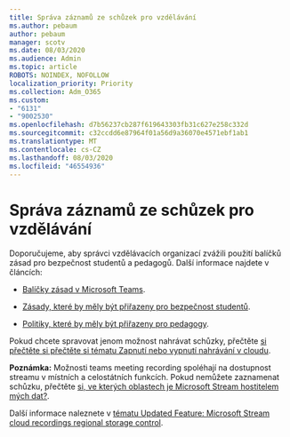 ```yaml
---
title: Správa záznamů ze schůzek pro vzdělávání
ms.author: pebaum
author: pebaum
manager: scotv
ms.date: 08/03/2020
ms.audience: Admin
ms.topic: article
ROBOTS: NOINDEX, NOFOLLOW
localization_priority: Priority
ms.collection: Adm_O365
ms.custom:
- "6131"
- "9002530"
ms.openlocfilehash: d7b56237cb287f619643303fb31c627e258c332d
ms.sourcegitcommit: c32ccdd6e87964f01a56d9a36070e4571ebf1ab1
ms.translationtype: MT
ms.contentlocale: cs-CZ
ms.lasthandoff: 08/03/2020
ms.locfileid: "46554936"
---
```

# <a name="manage-meeting-recordings-for-education"></a>Správa záznamů ze schůzek pro vzdělávání

Doporučujeme, aby správci vzdělávacích organizací zvážili použití balíčků zásad pro bezpečnost studentů a pedagogů. Další informace najdete v článcích:

- [Balíčky zásad v Microsoft Teams](https://docs.microsoft.com/microsoftteams/policy-packages-edu#policy-packages-in-microsoft-teams).  
    
- [Zásady, které by měly být přiřazeny pro bezpečnost studentů](https://docs.microsoft.com/microsoftteams/policy-packages-edu#policies-that-should-be-assigned-for-student-safety).

- [Politiky, které by měly být přiřazeny pro pedagogy](https://docs.microsoft.com/microsoftteams/policy-packages-edu#policies-that-should-be-assigned-for-educators).

Pokud chcete spravovat jenom možnost nahrávat schůzky, přečtěte [si přečtěte si přečtěte si tématu Zapnutí nebo vypnutí nahrávání v cloudu](https://docs.microsoft.com/microsoftteams/cloud-recording#turn-on-or-turn-off-cloud-recording).  

**Poznámka:** Možnosti teams meeting recording spoléhají na dostupnost streamu v místních a celostátních funkcích. Pokud nemůžete zaznamenat schůzku, přečtěte [si, ve kterých oblastech je Microsoft Stream hostitelem mých dat?](https://docs.microsoft.com/stream/faq#which-regions-does-microsoft-stream-host-my-data-in). 

Další informace naleznete v [tématu Updated Feature: Microsoft Stream cloud recordings regional storage control](https://admin.microsoft.com/AdminPortal/Home#/MessageCenter?id=MC214327).